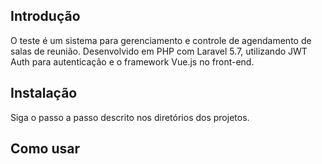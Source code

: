 ## Introdução
O teste é um sistema para gerenciamento e controle de agendamento de salas de reunião. Desenvolvido em PHP com Laravel 5.7, 
utilizando JWT Auth para autenticação e o framework Vue.js no front-end.

## Instalação
Siga o passo a passo descrito nos diretórios dos projetos.

## Como usar
